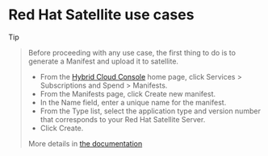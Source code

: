 # Red Hat Satellite use cases

> [!TIP]

> Before proceeding with any use case, the first thing to do is to generate a Manifest and upload it to satellite.
> 
> - From the [Hybrid Cloud Console](https://console.redhat.com) home page, click Services > Subscriptions and Spend > Manifests.
> - From the Manifests page, click Create new manifest.
> - In the Name field, enter a unique name for the manifest.
> - From the Type list, select the application type and version number that corresponds to your Red Hat Satellite Server.
> - Click Create.
> 
> More details in [the documentation](https://docs.redhat.com/en/documentation/subscription_central/1-latest/html/creating_and_managing_manifests_for_a_connected_satellite_server/proc-creating-manifest-satellite-connected#proc-creating-manifest-satellite-connected)
> 
